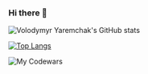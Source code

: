 ### Hi there 👋

<!--
**vovkahorror/vovkahorror** is a ✨ _special_ ✨ repository because its `README.md` (this file) appears on your GitHub profile.

Here are some ideas to get you started:

- 🔭 I’m currently working on ...
- 🌱 I’m currently learning ...
- 👯 I’m looking to collaborate on ...
- 🤔 I’m looking for help with ...
- 💬 Ask me about ...
- 📫 How to reach me: ...
- 😄 Pronouns: ...
- ⚡ Fun fact: ...
-->

![Volodymyr Yaremchak's GitHub stats](https://github-readme-stats.vercel.app/api?username=vovkahorror&show_icons=true&hide=stars,issues,contribs&count_private=true)

[![Top Langs](https://github-readme-stats.vercel.app/api/top-langs/?username=vovkahorror&layout=compact&langs_count=10)](https://github.com/vovkahorror/github-readme-stats)

![My Codewars](https://www.codewars.com/users/vovkahorror/badges/large)
